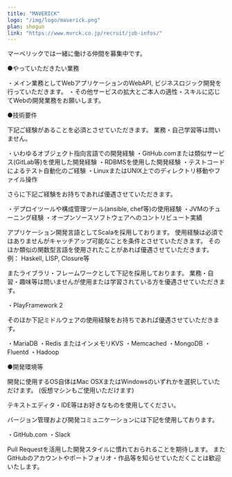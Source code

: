 ```yaml
---
title: "MAVERICK"
logo: "/img/logo/maverick.png"
plan: shogun
link: "https://www.mvrck.co.jp/recruit/job-infos/"
---
```


マーベリックでは一緒に働ける仲間を募集中です。

●やっていただきたい業務

・メイン業務としてWebアプリケーションのWebAPI, ビジネスロジック開発を行っていただきます。 ・その他サービスの拡大とご本人の適性・スキルに応じてWebの開発業務をお願いします。

●技術要件

下記ご経験があることを必須とさせていただきます。 業務・自己学習等は問いません。

・いわゆるオブジェクト指向言語での開発経験 ・GitHub.comまたは類似サービス(GitLab等)を使用した開発経験 ・RDBMSを使用した開発経験 ・テストコードによるテスト自動化のご経験 ・LinuxまたはUNIX上でのディレクトリ移動やファイル操作

さらに下記ご経験をお持ちであれば優遇させていただきます。

・デプロイツールや構成管理ツール(ansible, chef等)の使用経験 ・JVMのチューニング経験 ・オープンソースソフトウェアへのコントリビュート実績

アプリケーション開発言語としてScalaを採用しております。 使用経験は必須ではありませんがキャッチアップ可能なことを条件とさせていただきます。 そのほか類似の関数型言語を使用されたことがあれば優遇させていただきます。 例： Haskell, LISP, Closure等

またライブラリ・フレームワークとして下記を採用しております。 業務・自習・趣味等は問いませんが使用または学習されている方を優遇させていただきます。

・PlayFramework 2

そのほか下記ミドルウェアの使用経験をお持ちであれば優遇させていただきます。

・MariaDB ・Redis またはインメモリKVS ・Memcached ・MongoDB ・Fluentd ・Hadoop

●開発環境等

開発に使用するOS自体はMac OSXまたはWindowsのいずれかを選択していただけます。 (仮想マシンもご使用いただけます)

テキストエディタ・IDE等はお好きなものを使用してください。

バージョン管理および開発コミュニケーションには下記を使用しております。

・GitHub.com ・Slack

Pull Requestを活用した開発スタイルに慣れておられることを期待します。 またGitHubのアカウントやポートフォリオ・作品等を知らせていただくことは歓迎いたします。
